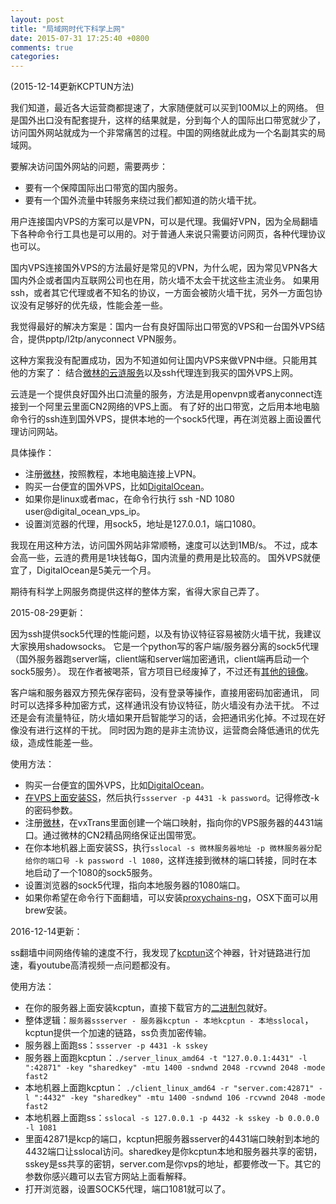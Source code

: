 ```yaml
---
layout: post
title: "局域网时代下科学上网"
date: 2015-07-31 17:25:40 +0800
comments: true
categories: 
---
```


(2015-12-14更新KCPTUN方法)

我们知道，最近各大运营商都提速了，大家随便就可以买到100M以上的网络。
但是国外出口没有配套提升，这样的结果就是，分到每个人的国际出口带宽就少了，
访问国外网站就成为一个非常痛苦的过程。中国的网络就此成为一个名副其实的局域网。

要解决访问国外网站的问题，需要两步：

- 要有一个保障国际出口带宽的国内服务。
- 要有一个国外流量中转服务来绕过我们都知道的防火墙干扰。

用户连接国内VPS的方案可以是VPN，可以是代理。我偏好VPN，因为全局翻墙下各种命令行工具也是可以用的。对于普通人来说只需要访问网页，各种代理协议也可以。

国内VPS连接国外VPS的方法最好是常见的VPN，为什么呢，因为常见VPN各大国内外企或者国内互联网公司也在用，防火墙不太会干扰这些主流业务。
如果用ssh，或者其它代理或者不知名的协议，一方面会被防火墙干扰，另外一方面包协议没有足够好的优先级，性能会差一些。

我觉得最好的解决方案是：国内一台有良好国际出口带宽的VPS和一台国外VPS结合，提供pptp/l2tp/anyconnect VPN服务。

这种方案我没有配置成功，因为不知道如何让国内VPS来做VPN中继。只能用其他的方案了：
结合[微林的云涟服务](https://vnet.link/soft/vxgg)以及ssh代理连到我买的国外VPS上网。

云涟是一个提供良好国外出口流量的服务，方法是用openvpn或者anyconnect连接到一个阿里云里面CN2网络的VPS上面。
有了好的出口带宽，之后用本地电脑命令行的ssh连到国外VPS，提供本地的一个sock5代理，再在浏览器上面设置代理访问网站。

具体操作：

- 注册[微林](https://vnet.link/?rc=18121)，按照教程，本地电脑连接上VPN。
- 购买一台便宜的国外VPS，比如[DigitalOcean](https://www.digitalocean.com)。
- 如果你是linux或者mac，在命令行执行 ssh -ND 1080 user@digital_ocean_vps_ip。
- 设置浏览器的代理，用sock5，地址是127.0.0.1，端口1080。

我现在用这种方法，访问国外网站非常顺畅，速度可以达到1MB/s。
不过，成本会高一些，云涟的费用是1块钱每G，国内流量的费用是比较高的。
国外VPS就便宜了，DigitalOcean是5美元一个月。

期待有科学上网服务商提供这样的整体方案，省得大家自己弄了。

2015-08-29更新：

因为ssh提供sock5代理的性能问题，以及有协议特征容易被防火墙干扰，我建议大家换用shadowsocks。
它是一个python写的客户端/服务器分离的sock5代理（国外服务器跑server端，client端和server端加密通讯，client端再启动一个sock5服务）。
现在作者被喝茶，官方项目已经废掉了，不过还有[其他的镜像](https://github.com/Long-live-shadowsocks/shadowsocks)。

客户端和服务器双方预先保存密码，没有登录等操作，直接用密码加密通讯，
同时可以选择多种加密方式，这样通讯没有协议特征，防火墙没有办法干扰。
不过还是会有流量特征，防火墙如果开启智能学习的话，会把通讯劣化掉。不过现在好像没有进行这样的干扰。
同时因为跑的是非主流协议，运营商会降低通讯的优先级，造成性能差一些。

使用方法：

- 购买一台便宜的国外VPS，比如[DigitalOcean](https://www.digitalocean.com)。
- [在VPS上面安装SS](https://github.com/Long-live-shadowsocks/shadowsocks/wiki/Shadowsocks-%E4%BD%BF%E7%94%A8%E8%AF%B4%E6%98%8E)，然后执行`ssserver -p 4431 -k password`。记得修改-k的密码参数。
- 注册[微林](https://vnet.link/?rc=18121)，在vxTrans里面创建一个端口映射，指向你的VPS服务器的4431端口。通过微林的CN2精品网络保证出国带宽。
- 在你本地机器上面安装SS，执行`sslocal -s 微林服务器地址 -p 微林服务器分配给你的端口号 -k password -l 1080`，这样连接到微林的端口转接，同时在本地启动了一个1080的sock5服务。
- 设置浏览器的sock5代理，指向本地服务器的1080端口。
- 如果你希望在命令行下面翻墙，可以安装[proxychains-ng](https://github.com/rofl0r/proxychains-ng)，OSX下面可以用brew安装。

2016-12-14更新：

ss翻墙中间网络传输的速度不行，我发现了[kcptun](https://github.com/xtaci/kcptun)这个神器，针对链路进行加速，看youtube高清视频一点问题都没有。

使用方法：

- 在你的服务器上面安装kcptun，直接下载官方的[二进制包](https://github.com/xtaci/kcptun/releases/latest)就好。
- 整体逻辑：`服务器ssserver - 服务器kcptun - 本地kcptun - 本地sslocal`，kcptun提供一个加速的链路，ss负责加密传输。
- 服务器上面跑ss：`ssserver -p 4431 -k sskey`
- 服务器上面跑kcptun：`./server_linux_amd64 -t "127.0.0.1:4431" -l ":42871" -key "sharedkey" -mtu 1400 -sndwnd 2048 -rcvwnd 2048 -mode fast2`
- 本地机器上面跑kcptun： `./client_linux_amd64 -r "server.com:42871" -l ":4432" -key "sharedkey" -mtu 1400 -sndwnd 106 -rcvwnd 2048 -mode fast2`
- 本地机器上面跑ss：`sslocal -s 127.0.0.1 -p 4432 -k sskey -b 0.0.0.0 -l 1081`
- 里面42871是kcp的端口，kcptun把服务器sserver的4431端口映射到本地的4432端口让sslocal访问。sharedkey是你kcptun本地和服务器共享的密钥，sskey是ss共享的密钥，server.com是你vps的地址，都要修改一下。其它的参数你感兴趣可以去官方网站上面看解释。
- 打开浏览器，设置SOCK5代理，端口1081就可以了。

